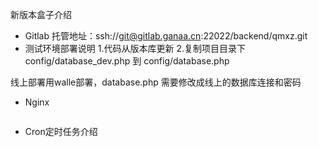 新版本盒子介绍
* Gitlab 托管地址：ssh://git@gitlab.ganaa.cn:22022/backend/qmxz.git
* 测试环境部署说明
1.代码从版本库更新
2.复制项目目录下 
config/database_dev.php 到 config/database.php 

线上部署用walle部署，database.php 需要修改成线上的数据库连接和密码

* Nginx
```

```

* Cron定时任务介绍

